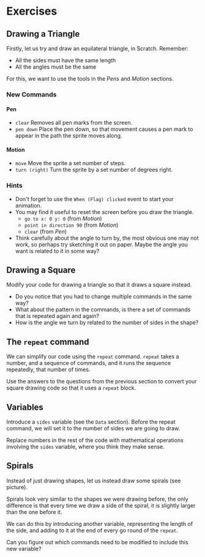 # Exercises

## Drawing a Triangle
Firstly, let us try and draw an equilateral triangle, in Scratch.
Remember:

 * All the sides must have the same length
 * All the angles must be the same

For this, we want to use the tools in the *Pens* and *Motion* sections.

### New Commands
#### Pen
 * `clear` Removes all pen marks from the screen.
 * `pen down` Place the pen down, so that movement causes a pen mark to
   appear in the path the sprite moves along.

#### Motion
 * `move` Move the sprite a set number of steps.
 * `turn (right)` Turn the sprite by a set number of degrees right.

### Hints

 * Don't forget to use the `When (Flag) clicked` event to start your animation.
 * You may find it useful to reset the screen before you draw the triangle.
    - `go to x: 0 y: 0` (from _Motion_)
    - `point in direction 90` (from _Motion_)
    - `clear` (from _Pen_)
 * Think carefully about the angle to turn by, the most obvious one may not
   work, so perhaps try sketching it out on paper. Maybe the angle you want
   is related to it in some way?

## Drawing a Square
Modify your code for drawing a triangle so that it draws a square instead.

 * Do you notice that you had to change multiple commands in the same way?
 * What about the pattern in the commands, is there a set of commands that
   is repeated again and again?
 * How is the angle we turn by related to the number of sides in the shape?

## The `repeat` command

We can simplify our code using the `repeat` command. `repeat` takes a number,
and a sequence of commands, and it runs the sequence repeatedly, that number
of times.

Use the answers to the questions from the previous section to convert your
square drawing code so that it uses a `repeat` block.

## Variables

Introduce a `sides` variable (see the `Data` section). Before the repeat
command, we will set it to the number of sides we are going to draw.

Replace numbers in the rest of the code with mathematical operations involving
the `sides` variable, where you think they make sense.

## Spirals

Instead of just drawing shapes, let us instead draw some spirals (see picture).

Spirals look very similar to the shapes we were drawing before, the only
difference is that every time we draw a side of the spiral, it is slightly
larger than the one before it.

We can do this by introducing another variable, representing the length of the
side, and adding to it at the end of every go round of the `repeat`.

Can you figure out which commands need to be modified to include this new
variable?
